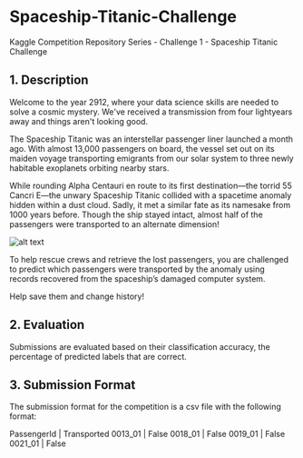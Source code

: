 # Spaceship-Titanic-Challenge
Kaggle Competition Repository Series - Challenge 1 - Spaceship Titanic Challenge

## 1. Description

Welcome to the year 2912, where your data science skills are needed to solve a cosmic mystery. We've received a transmission from four lightyears away and things aren't looking good.

The Spaceship Titanic was an interstellar passenger liner launched a month ago. With almost 13,000 passengers on board, the vessel set out on its maiden voyage transporting emigrants from our solar system to three newly habitable exoplanets orbiting nearby stars.

While rounding Alpha Centauri en route to its first destination—the torrid 55 Cancri E—the unwary Spaceship Titanic collided with a spacetime anomaly hidden within a dust cloud. Sadly, it met a similar fate as its namesake from 1000 years before. Though the ship stayed intact, almost half of the passengers were transported to an alternate dimension!

![alt text](https://storage.googleapis.com/kaggle-media/competitions/Spaceship%20Titanic/joel-filipe-QwoNAhbmLLo-unsplash.jpg)

To help rescue crews and retrieve the lost passengers, you are challenged to predict which passengers were transported by the anomaly using records recovered from the spaceship’s damaged computer system.

Help save them and change history!


## 2. Evaluation

Submissions are evaluated based on their classification accuracy, the percentage of predicted labels that are correct.

## 3. Submission Format

The submission format for the competition is a csv file with the following format:

PassengerId | Transported
0013_01 | False
0018_01 | False
0019_01 | False
0021_01 | False
